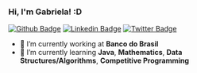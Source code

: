 ### Hi, I'm Gabriela! :D

[![Github Badge](https://img.shields.io/badge/-Github-000?style=flat-square&logo=Github&logoColor=white&link=https://github.com/gabidevjava)](https://github.com/gabidevjava)
[![Linkedin Badge](https://img.shields.io/badge/-LinkedIn-blue?style=flat-square&logo=Linkedin&logoColor=white&link=https://www.linkedin.com/in/gabriela-guedes-a59b9b12b//)](https://www.linkedin.com/in/gabriela-guedes-a59b9b12b//)
[![Twitter Badge](https://img.shields.io/badge/-Twitter-1ca0f1?style=flat-square&labelColor=1ca0f1&logo=twitter&logoColor=white&link=https://twitter.com/gabidevjava)](https://twitter.com/gabidevjava)

- 🔭 I’m currently working at **Banco do Brasil**
- 🌱 I’m currently learning **Java**, **Mathematics**, **Data Structures/Algorithms**, **Competitive Programming**
